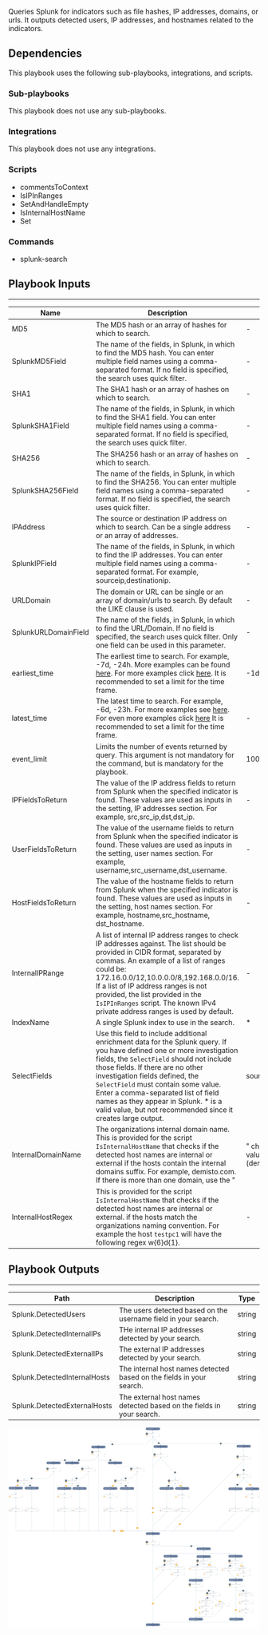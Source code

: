 Queries Splunk for indicators such as file hashes, IP addresses, domains, or urls. It outputs detected users, IP addresses, and hostnames related to the indicators.

## Dependencies
This playbook uses the following sub-playbooks, integrations, and scripts.

### Sub-playbooks
This playbook does not use any sub-playbooks.

### Integrations
This playbook does not use any integrations.

### Scripts
* commentsToContext
* IsIPInRanges
* SetAndHandleEmpty
* IsInternalHostName
* Set

### Commands
* splunk-search

## Playbook Inputs
---

| **Name** | **Description** | **Default Value** | **Required** |
| --- | --- | --- | --- | 
| MD5 | The MD5 hash or an array of hashes for which to search. | - | Optional |
| SplunkMD5Field | The name of the fields, in Splunk, in which to find the MD5 hash. You can enter multiple field names using a comma-separated format. If no field is specified, the search uses quick filter. | - | Optional |
| SHA1 | The SHA1 hash or an array of hashes on which to search. | - | Optional |
| SplunkSHA1Field | The name of the fields, in Splunk, in which to find the SHA1 field. You can enter multiple field names using a comma-separated format. If no field is specified, the search uses quick filter. | - | Optional |
| SHA256 | The SHA256 hash or an array of hashes on which to search. | - | Optional |
| SplunkSHA256Field | The name of the fields, in Splunk, in which to find the SHA256. You can enter multiple field names using a comma-separated format. If no field is specified, the search uses quick filter. | - | Optional |
| IPAddress | The source or destination IP address on which to search. Can be a single address or an array of addresses.| - | Optional |
| SplunkIPField | The name of the fields, in Splunk, in which to find the IP addresses. You can enter multiple field names using a comma-separated format. For example, sourceip,destinationip. | - | Optional |
| URLDomain | The domain or URL can be single or an array of domain/urls to search. By default the LIKE clause is used. | - | Optional |
| SplunkURLDomainField | The name of the fields, in Splunk, in which to find the URL/Domain. If no field is specified, the search uses quick filter. Only one field can be used in this parameter. | - | Optional |
| earliest_time | The earliest time to search. For example, -7d, -24h. More examples can be found [here](https://docs.splunk.com/Documentation/Splunk/8.0.0/Search/Specifytimemodifiersinyoursearch). For more examples click [here](https://docs.splunk.com/Documentation/Splunk/8.0.0/SearchReference/SearchTimeModifiers). It is recommended to set a limit for the time frame. | -1d | Optional |
| latest_time | The latest time to search. For example, -6d, -23h. For more examples see [here](https://docs.splunk.com/Documentation/Splunk/8.0.0/Search/Specifytimemodifiersinyoursearch). For even more examples click [here](https://docs.splunk.com/Documentation/Splunk/8.0.0/SearchReference/SearchTimeModifiers) It is recommended to set a limit for the time frame. | - | Optional |
| event_limit | Limits the number of events returned by query. This argument is not mandatory for the command, but is mandatory for the playbook. | 100 | Required |
| IPFieldsToReturn | The value of the IP address fields to return from Splunk when the specified indicator is found. These values are used as inputs in the setting, IP addresses section. For example, src,src_ip,dst,dst_ip. | - | Optional |
| UserFieldsToReturn | The value of the username fields to return from Splunk when the specified indicator is found. These values are used as inputs in the setting, user names section. For example, username,src_username,dst_username. | - | Optional |
| HostFieldsToReturn | The value of the hostname fields to return from Splunk when the specified indicator is found. These values are used as inputs in the setting, host names section. For example, hostname,src_hostname, dst_hostname. | - | Optional |
| InternalIPRange | A list of internal IP address ranges to check IP addresses against. The list should be provided in CIDR format, separated by commas. An example of a list of ranges could be: 172.16.0.0/12,10.0.0.0/8,192.168.0.0/16. If a list of IP address ranges is not provided, the list provided in the `IsIPInRanges` script. The known IPv4 private address ranges is used by default. | - | Optional |
| IndexName | A single Splunk index to use in the search. | * | Required |
| SelectFields | Use this field to include additional enrichment data for the Splunk query. If you have defined one or more investigation fields, the `SelectField` should not include those fields. If there are no other investigation fields defined, the `SelectField` must contain some value. Enter a comma-separated list of field names as they appear in Splunk. * is a valid value, but not recommended since it creates large output. | source,timestamp | Required |
| InternalDomainName | The organizations internal domain name. This is provided for the script `IsInternalHostName` that checks if the detected host names are internal or external if the hosts contain the internal domains suffix. For example, demisto<span>.com. If there is more than one domain, use the "|" character to separate values such as (demisto.com\|test.com) | Optional |
| InternalHostRegex | This is provided for the script `IsInternalHostName` that checks if the detected host names are internal or external. if the hosts match the organizations naming convention. For example the host `testpc1` will have the following regex w{6}d{1}. | - | Optional |

## Playbook Outputs
---

| **Path** | **Description** | **Type** |
| --- | --- | --- |
| Splunk.DetectedUsers | The users detected based on the username field in your search. | string |
| Splunk.DetectedInternalIPs | THe internal IP addresses detected by your search. | string |
| Splunk.DetectedExternalIPs | The external IP addresses detected by your search. | string |
| Splunk.DetectedInternalHosts | The internal host names detected based on the fields in your search. | string |
| Splunk.DetectedExternalHosts | The external host names detected based on the fields in your search. | string |

![Splunk_Indicator_Hunting](https://raw.githubusercontent.com/demisto/content/1bdd5229392bd86f0cc58265a24df23ee3f7e662/docs/images/playbooks/Splunk_Indicator_Hunting.png)
